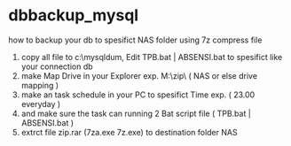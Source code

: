 # dbbackup_mysql


how to backup your db to spesifict NAS folder using 7z compress file

1. copy all file to c:\mysqldum\,  Edit TPB.bat | ABSENSI.bat to spesifict like your connection db
2. make Map Drive in your Explorer exp. M:\zip\ ( NAS or else drive mapping )
3. make an task schedule in your PC to spesifict Time exp. ( 23.00 everyday )
4. and make sure the task can running 2 Bat script file ( TPB.bat | ABSENSI.bat )
5. extrct file zip.rar (7za.exe 7z.exe) to destination folder NAS
